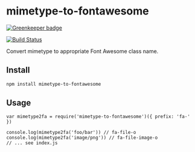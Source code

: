 
# mimetype-to-fontawesome

[![Greenkeeper badge](https://badges.greenkeeper.io/LoicMahieu/mimetype-to-fontawesome.svg)](https://greenkeeper.io/)

[![Build Status](https://travis-ci.org/LoicMahieu/mimetype-to-fontawesome.svg?branch=master)](https://travis-ci.org/LoicMahieu/mimetype-to-fontawesome)

Convert mimetype to appropriate Font Awesome class name.

## Install

```sh
npm install mimetype-to-fontawesome
```

## Usage

```
var mimetype2fa = require('mimetype-to-fontawesome')({ prefix: 'fa-' })

console.log(mimetype2fa('foo/bar')) // fa-file-o
console.log(mimetype2fa('image/png')) // fa-file-image-o
// ... see index.js
```
